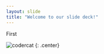 ```yaml
---
layout: slide
title: "Welcome to our slide deck!"
---
```


First

![codercat](https://octodex.github.com/codercat.jpg)
{: .center}

